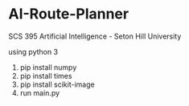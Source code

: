 
# AI-Route-Planner
SCS 395 Artificial Intelligence - Seton Hill University

using python 3  
1. pip install numpy
2. pip install times
3. pip install scikit-image
4. run main.py